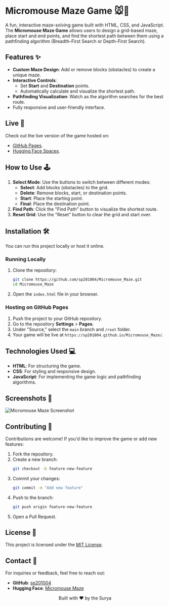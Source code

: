 # Micromouse Maze Game 🐭🏁

A fun, interactive maze-solving game built with HTML, CSS, and JavaScript. The **Micromouse Maze Game** allows users to design a grid-based maze, place start and end points, and find the shortest path between them using a pathfinding algorithm (Breadth-First Search or Depth-First Search).

## Features ✨
- **Custom Maze Design**: Add or remove blocks (obstacles) to create a unique maze.
- **Interactive Controls**:
  - Set **Start** and **Destination** points.
  - Automatically calculate and visualize the shortest path.
- **Pathfinding Visualization**: Watch as the algorithm searches for the best route.
- Fully responsive and user-friendly interface.

## Live 🚀
Check out the live version of the game hosted on:
- [GitHub Pages](https://sp201004.github.io/Micromouse_Maze/).
- [Hugging Face Spaces](https://huggingface.co/spaces/sp201004/Micromouse-Maze).

## How to Use 🕹️
1. **Select Mode**: Use the buttons to switch between different modes:
   - **Select**: Add blocks (obstacles) to the grid.
   - **Delete**: Remove blocks, start, or destination points.
   - **Start**: Place the starting point.
   - **Final**: Place the destination point.
2. **Find Path**: Click the "Find Path" button to visualize the shortest route.
3. **Reset Grid**: Use the "Reset" button to clear the grid and start over.

## Installation 🛠️
You can run this project locally or host it online.

### Running Locally
1. Clone the repository:
   ```bash
   git clone https://github.com/sp201004/Micromouse_Maze.git
   cd Micromouse_Maze
   ```
2. Open the `index.html` file in your browser.

### Hosting on GitHub Pages
1. Push the project to your GitHub repository.
2. Go to the repository **Settings** > **Pages**.
3. Under "Source," select the `main` branch and `/root` folder.
4. Your game will be live at `https://sp201004.github.io/Micromouse_Maze/`.

## Technologies Used 💻
- **HTML**: For structuring the game.
- **CSS**: For styling and responsive design.
- **JavaScript**: For implementing the game logic and pathfinding algorithms.

## Screenshots 📸
![Micromouse Maze Screenshot](https://github.com/user-attachments/assets/141dce15-32af-4b7b-918d-f28692108957)  

## Contributing 🤝
Contributions are welcome! If you'd like to improve the game or add new features:
1. Fork the repository.
2. Create a new branch:
   ```bash
   git checkout -b feature-new-feature
   ```
3. Commit your changes:
   ```bash
   git commit -m "Add new feature"
   ```
4. Push to the branch:
   ```bash
   git push origin feature-new-feature
   ```
5. Open a Pull Request.

## License 📄
This project is licensed under the [MIT License](LICENSE).

## Contact 📧
For inquiries or feedback, feel free to reach out:
- **GitHub**: [sp201004](https://github.com/sp201004)
- **Hugging Face**: [Micromouse Maze](https://huggingface.co/spaces/sp201004/Micromouse-Maze)


<div align="center">
Built with ❤️ by the Surya
</div>

